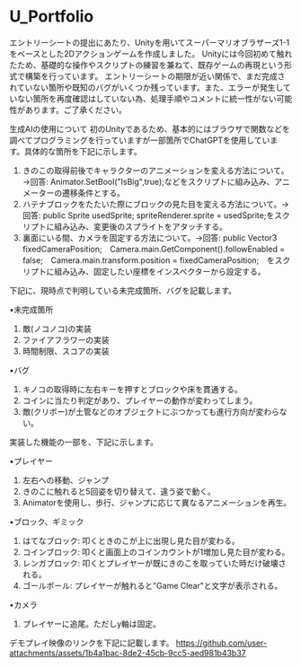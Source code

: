 # U_Portfolio

エントリーシートの提出にあたり、Unityを用いてスーパーマリオブラザーズ1-1をベースとした2Dアクションゲームを作成しました。
Unityには今回初めて触れたため、基礎的な操作やスクリプトの練習を兼ねて、既存ゲームの再現という形式で構築を行っています。
エントリーシートの期限が近い関係で、まだ完成されていない箇所や既知のバグがいくつか残っています。また、エラーが発生していない箇所を再度確認はしていない為、処理手順やコメントに統一性がない可能性があります。ご了承ください。

生成AIの使用について
初のUnityであるため、基本的にはブラウザで関数などを調べてプログラミングを行っていますが一部箇所でChatGPTを使用しています。具体的な箇所を下記に示します。
1. きのこの取得前後でキャラクターのアニメーションを変える方法について。→回答: Animator.SetBool("IsBig",true);などをスクリプトに組み込み、アニメーターの遷移条件とする。
2. ハテナブロックをたたいた際にブロックの見た目を変える方法について。→回答: public Sprite usedSprite; spriteRenderer.sprite = usedSprite;をスクリプトに組み込み、変更後のスプライトをアタッチする。
3. 裏面にいる間、カメラを固定する方法について。→回答: public Vector3 fixedCameraPosition;　Camera.main.GetComponent<CameraFollow>().followEnabled = false;　Camera.main.transform.position = fixedCameraPosition;　をスクリプトに組み込み、固定したい座標をインスペクターから設定する。

下記に、現時点で判明している未完成箇所、バグを記載します。

•未完成箇所
1. 敵(ノコノコ)の実装
2. ファイアフラワーの実装
3. 時間制限、スコアの実装

•バグ
1. キノコの取得時に左右キーを押すとブロックや床を貫通する。
2. コインに当たり判定があり、プレイヤーの動作が変わってしまう。
3. 敵(クリボー)が土管などのオブジェクトにぶつかっても進行方向が変わらない。

実装した機能の一部を、下記に示します。

•プレイヤー
1. 左右への移動、ジャンプ
2. きのこに触れると5回姿を切り替えて、違う姿で動く。
3. Animatorを使用し、歩行、ジャンプに応じて異なるアニメーションを再生。

•ブロック、ギミック
1. はてなブロック: 叩くときのこが上に出現し見た目が変わる。
2. コインブロック: 叩くと画面上のコインカウントが1増加し見た目が変わる。
3. レンガブロック: 叩くとプレイヤーが既にきのこを取っていた時だけ破壊される。
4. ゴールポール: プレイヤーが触れると"Game Clear"と文字が表示される。

•カメラ
1. プレイヤーに追尾。ただしy軸は固定。

デモプレイ映像のリンクを下記に記載します。
https://github.com/user-attachments/assets/1b4a1bac-8de2-45cb-9cc5-aed981b43b37
